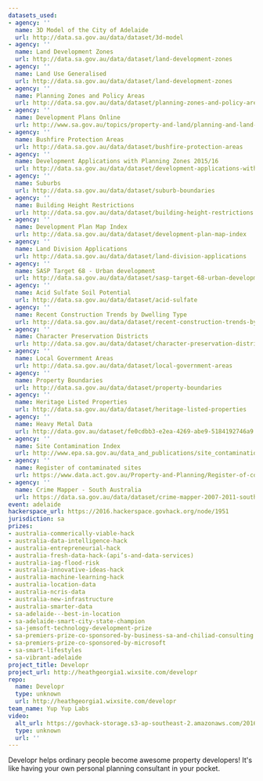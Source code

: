 ```yaml
---
datasets_used:
- agency: ''
  name: 3D Model of the City of Adelaide
  url: http://data.sa.gov.au/data/dataset/3d-model
- agency: ''
  name: Land Development Zones
  url: http://data.sa.gov.au/data/dataset/land-development-zones
- agency: ''
  name: Land Use Generalised
  url: http://data.sa.gov.au/data/dataset/land-development-zones
- agency: ''
  name: Planning Zones and Policy Areas
  url: http://data.sa.gov.au/data/dataset/planning-zones-and-policy-areas
- agency: ''
  name: Development Plans Online
  url: http://www.sa.gov.au/topics/property-and-land/planning-and-land-management/development-plans
- agency: ''
  name: Bushfire Protection Areas
  url: http://data.sa.gov.au/data/dataset/bushfire-protection-areas
- agency: ''
  name: Development Applications with Planning Zones 2015/16
  url: http://data.sa.gov.au/data/dataset/development-applications-with-planning-zones-2015-16
- agency: ''
  name: Suburbs
  url: http://data.sa.gov.au/data/dataset/suburb-boundaries
- agency: ''
  name: Building Height Restrictions
  url: http://data.sa.gov.au/data/dataset/building-height-restrictions
- agency: ''
  name: Development Plan Map Index
  url: http://data.sa.gov.au/data/dataset/development-plan-map-index
- agency: ''
  name: Land Division Applications
  url: http://data.sa.gov.au/data/dataset/land-division-applications
- agency: ''
  name: SASP Target 68 - Urban development
  url: http://data.sa.gov.au/data/dataset/sasp-target-68-urban-development
- agency: ''
  name: Acid Sulfate Soil Potential
  url: http://data.sa.gov.au/data/dataset/acid-sulfate
- agency: ''
  name: Recent Construction Trends by Dwelling Type
  url: http://data.sa.gov.au/data/dataset/recent-construction-trends-by-dwelling-type
- agency: ''
  name: Character Preservation Districts
  url: http://data.sa.gov.au/data/dataset/character-preservation-districts
- agency: ''
  name: Local Government Areas
  url: http://data.sa.gov.au/data/dataset/local-government-areas
- agency: ''
  name: Property Boundaries
  url: http://data.sa.gov.au/data/dataset/property-boundaries
- agency: ''
  name: Heritage Listed Properties
  url: http://data.sa.gov.au/data/dataset/heritage-listed-properties
- agency: ''
  name: Heavy Metal Data
  url: http://data.gov.au/dataset/fe0cdbb3-e2ea-4269-abe9-5184192746a9
- agency: ''
  name: Site Contamination Index
  url: http://www.epa.sa.gov.au/data_and_publications/site_contamination_index/search-the-contamination-register
- agency: ''
  name: Register of contaminated sites
  url: https://www.data.act.gov.au/Property-and-Planning/Register-of-contaminated-sites/ecgf-jdca
- agency: ''
  name: Crime Mapper - South Australia
  url: https://data.sa.gov.au/data/dataset/crime-mapper-2007-2011-south-australia
event: adelaide
hackerspace_url: https://2016.hackerspace.govhack.org/node/1951
jurisdiction: sa
prizes:
- australia-commerically-viable-hack
- australia-data-intelligence-hack
- australia-entrepreneurial-hack
- australia-fresh-data-hack-(api’s-and-data-services)
- australia-iag-flood-risk
- australia-innovative-ideas-hack
- australia-machine-learning-hack
- australia-location-data
- australia-ncris-data
- australia-new-infrastructure
- australia-smarter-data
- sa-adelaide---best-in-location
- sa-adelaide-smart-city-state-champion
- sa-jemsoft-technology-development-prize
- sa-premiers-prize-co-sponsored-by-business-sa-and-chiliad-consulting
- sa-premiers-prize-co-sponsored-by-microsoft
- sa-smart-lifestyles
- sa-vibrant-adelaide
project_title: Developr
project_url: http://heathgeorgia1.wixsite.com/developr
repo:
  name: Developr
  type: unknown
  url: http://heathgeorgia1.wixsite.com/developr
team_name: Yup Yup Labs
video:
  alt_url: https://govhack-storage.s3-ap-southeast-2.amazonaws.com/2016/Adelaide%20-%20Yup%20Yup%20Labs%20DevelopR.mp4
  type: unknown
  url: ''
---
```


Developr helps ordinary people become awesome property developers! It's like having your own personal planning consultant in your pocket.